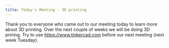```yaml
---
title: Today's Meeting - 3D printing
---
```


Thank you to everyone who came out to our meeting today to learn more about 3D printing.  Over the next couple of weeks we will be doing 3D prining.  Try to use https://www.tinkercad.com before our next meeting (next week Tuesday).
